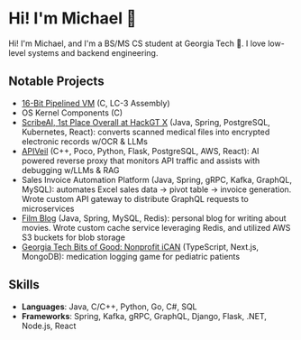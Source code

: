 # Hi! I'm Michael 👋

Hi! I'm Michael, and I'm a BS/MS CS student at Georgia Tech 🐝. I love low-level systems and backend engineering.

## Notable Projects
- [16-Bit Pipelined VM](https://github.com/michaelhyi/pipelined-vm) (C, LC-3 Assembly)
- OS Kernel Components (C)
- [ScribeAI, 1st Place Overall at HackGT X](https://github.com/michaelhyi/scribeai) (Java, Spring, PostgreSQL, Kubernetes, React): converts scanned medical files into encrypted electronic records w/OCR & LLMs
- [APIVeil](https://github.com/michaelhyi/apiveil) (C++, Poco, Python, Flask, PostgreSQL, AWS, React): AI powered reverse proxy that monitors API traffic and assists with debugging w/LLMs & RAG
- Sales Invoice Automation Platform (Java, Spring, gRPC, Kafka, GraphQL, MySQL): automates Excel sales data -> pivot table -> invoice generation. Wrote custom API gateway to distribute GraphQL requests to microservices
- [Film Blog](https://github.com/michaelhyi/film-blog) (Java, Spring, MySQL, Redis): personal blog for writing about movies. Wrote custom cache service leveraging Redis, and utilized AWS S3 buckets for blob storage
- [Georgia Tech Bits of Good: Nonprofit iCAN](https://github.com/GTBitsofGood/ican) (TypeScript, Next.js, MongoDB): medication logging game for pediatric patients

## Skills
- **Languages**: Java, C/C++, Python, Go, C#, SQL
- **Frameworks**: Spring, Kafka, gRPC, GraphQL, Django, Flask, .NET, Node.js, React

